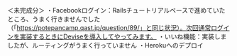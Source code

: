 ＜未完成分＞
・Facebookログイン：Railsチュートリアルベースで進めていたところ、うまく行きませんでした
（「https://potepancamp.qast.jp/question/89/」と同じ状況）。次回通常ログインを実装するときにDeviseを導入してやってみます。
・いいね機能：実装しましたが、ルーティングがうまく行っていません
・Herokuへのデプロイ